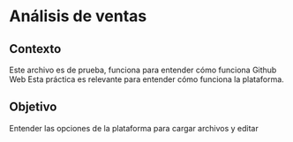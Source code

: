 # Análisis de ventas 

## Contexto 
Este archivo es de prueba, funciona para entender cómo funciona Github Web
Esta práctica es relevante para entender cómo funciona la plataforma.

## Objetivo
Entender las opciones de la plataforma para cargar archivos y editar
